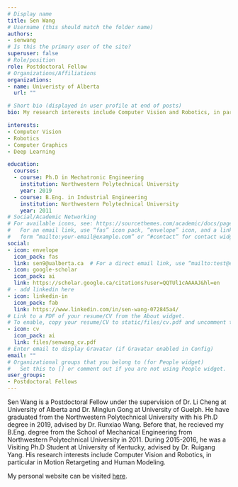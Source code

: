 ```yaml
---
# Display name
title: Sen Wang
# Username (this should match the folder name)
authors:
- senwang
# Is this the primary user of the site?
superuser: false
# Role/position
role: Postdoctoral Fellow
# Organizations/Affiliations
organizations:
- name: Univeristy of Alberta
  url: ""

# Short bio (displayed in user profile at end of posts)
bio: My research interests include Computer Vision and Robotics, in particular in Motion Retargeting and Human Modeling.

interests:
- Computer Vision
- Robotics
- Computer Graphics
- Deep Learning

education:
  courses:
  - course: Ph.D in Mechatronic Engineering 
    institution: Northwestern Polytechnical University
    year: 2019
  - course: B.Eng. in Industrial Engineering
    institution: Northwestern Polytechnical University
    year: 2011
# Social/Academic Networking
# For available icons, see: https://sourcethemes.com/academic/docs/page-builder/#icons
#   For an email link, use “fas” icon pack, “envelope” icon, and a link in the
#   form “mailto:your-email@example.com” or “#contact” for contact widget.
social:
- icon: envelope
  icon_pack: fas
  link: sen9@ualberta.ca  # For a direct email link, use “mailto:test@example.org”.
- icon: google-scholar
  icon_pack: ai
  link: https://scholar.google.ca/citations?user=QQTUl1cAAAAJ&hl=en
# - add linkedin here
- icon: linkedin-in
  icon_pack: fab
  link: https://www.linkedin.com/in/sen-wang-072845a4/
# Link to a PDF of your resume/CV from the About widget.
# To enable, copy your resume/CV to static/files/cv.pdf and uncomment the lines below.
- icon: cv
  icon_pack: ai
  link: files/senwang_cv.pdf
# Enter email to display Gravatar (if Gravatar enabled in Config)
email: ""
# Organizational groups that you belong to (for People widget)
#   Set this to [] or comment out if you are not using People widget.
user_groups:
- Postdoctoral Fellows
---
```

Sen Wang is a Postdoctoral Fellow under the supervision of Dr. Li Cheng at University of Alberta and Dr. Minglun Gong at University of Guelph. 
He have graduated from the Northwestern Polytechnical University with his Ph.D degree in 2019, advised by Dr. Runxiao Wang. Before that, he recieved my B.Eng. degree from the School of Mechanical Engineering from Northwestern Polytechnical University in 2011. During 2015-2016, he was a Visiting Ph.D Student at University of Kentucky, advised by Dr. Ruigang Yang. 
His research interests include Computer Vision and Robotics, in particular in Motion Retargeting and Human Modeling.

My personal website can be visited [here](https://sites.google.com/site/senwang1312home/).